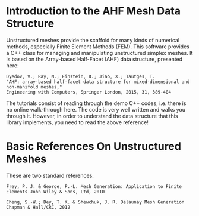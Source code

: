 Introduction to the AHF Mesh Data Structure
===========================================

Unstructured meshes provide the scaffold for many kinds of numerical methods, especially Finite Element Methods (FEM).  This software provides a C++ class for managing and manipulating unstructured simplex meshes.  It is based on the Array-based Half-Facet (AHF) data structure, presented here:

```
Dyedov, V.; Ray, N.; Einstein, D.; Jiao, X.; Tautges, T.
"AHF: array-based half-facet data structure for mixed-dimensional and non-manifold meshes,"
Engineering with Computers, Springer London, 2015, 31, 389-404
```

The tutorials consist of reading through the demo C++ codes, i.e. there is no online walk-through here.  The code is very well written and walks you through it.  However, in order to understand the data structure that this library implements, you need to read the above reference!

# Basic References On Unstructured Meshes

These are two standard references:

```
Frey, P. J. & George, P.-L. Mesh Generation: Application to Finite Elements John Wiley & Sons, Ltd, 2010
```

```
Cheng, S.-W.; Dey, T. K. & Shewchuk, J. R. Delaunay Mesh Generation Chapman & Hall/CRC, 2012
```
